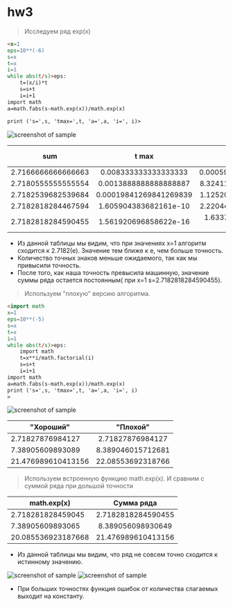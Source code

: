 # hw3
>Исследуем ряд exp(x)
```html
<x=1
eps=10**(-6) 
s=x 
t=x 
i=1
while abs(t/s)>eps: 
	t=(x/i)*t
	s=s+t 
	i=i+1 
import math
a=math.fabs(s-math.exp(x))/math.exp(x)
 
print ('s=',s, 'tmax=',t, 'a=',a, 'i=', i)>
```
![screenshot of sample](https://pp.userapi.com/c834302/v834302678/ab974/P35PKgn_JlM.jpg)

| sum   | t max             | ошибка | степень eps |
| ------------- |:------------------:| -----:| -----:|
| 2.7166666666666663    | 0.008333333333333333    |  0.0005941848175817597 | -2 |
| 2.7180555555555554    | 0.0013888888888888887 |   8.324114928800986e-05 | -3|
| 2.7182539682539684 | 0.00019841269841269839    |  1.125202597843745e-06 | -4|
|2.7182818284467594 | 1.605904383682161e-10 | 2.220446049250313e-16 | -8|
|2.7182818284590455 | 1.561920696858622e-16 |  1.6337129034990842e-16 |-16|
- Из данной таблицы мы видим, что при значениях x=1 алгоритм сходится к 2.7182(e). Значение тем ближе к е, чем больше точность.
- Количество точных знаков меньше ожидаемого, так как мы привысили точность. 
- После того, как наша точность превысила машинную, значение суммы ряда остается постоянным( при х=1 s=2.7182818284590455).

>Используем "плохую" версию алгоритма.
```html
<import math
x=1
eps=10**(-5) 
s=x 
t=x 
i=1
while abs(t/s)>eps: 
	import math
	t=x**i/math.factorial(i)
	s=s+t 
	i=i+1 
import math
a=math.fabs(s-math.exp(x))/math.exp(x)
print ('s=',s, 'tmax=',t, 'a=',a, 'i=', i)
>
```
![screenshot of sample](https://pp.userapi.com/c840436/v840436786/5083f/HEu7fIxfWIc.jpg)

| "Хороший"       | "Плохой"  | 
| ------------- |:------------------:| 
| 2.71827876984127   | 2.71827876984127  | 
| 7.38905609893089   | 8.389046015712681 |   
| 21.476989610413156  | 22.08553692318766  |   

 
 >Используем встроенную функцию math.exp(x). И сравним с суммой ряда при дольшой точности 
 
|   math.exp(x)  | Сумма ряда         | 
| ------------- |:------------------:| 
| 2.718281828459045   | 2.7182818284590455  | 
|  7.38905609893065   | 8.389056098930649 |   
| 20.085536923187668  | 21.476989610413156  |   

- Из данной таблицы мы видим, что ряд не совсем точно сходится к истинному значению.

![screenshot of sample](https://pp.userapi.com/c830401/v830401678/51fa3/yHXNQR1OabQ.jpg)
![screenshot of sample](https://pp.userapi.com/c621509/v621509786/688af/4jOINJWdR60.jpg)
- При больших точностях функция ошибок от количества слагаемых выходит на константу.
